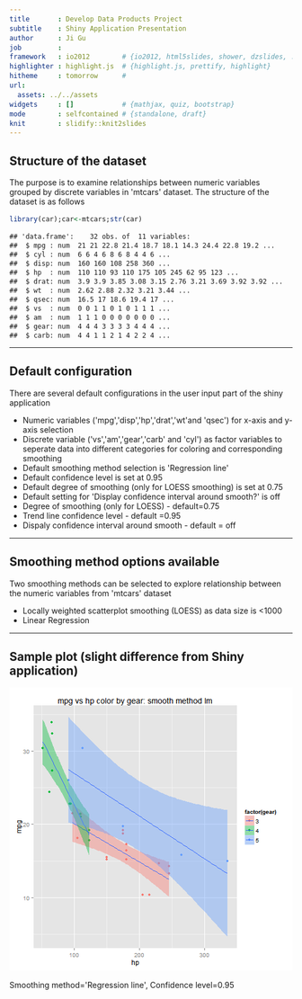 ```yaml
---
title       : Develop Data Products Project
subtitle    : Shiny Application Presentation
author      : Ji Gu
job         : 
framework   : io2012        # {io2012, html5slides, shower, dzslides, ...}
highlighter : highlight.js  # {highlight.js, prettify, highlight}
hitheme     : tomorrow      # 
url:
  assets: ../../assets
widgets     : []            # {mathjax, quiz, bootstrap}
mode        : selfcontained # {standalone, draft}
knit        : slidify::knit2slides
---
```


## Structure of the dataset
The purpose is to examine relationships between numeric variables grouped by discrete variables in 'mtcars' dataset. The structure of the dataset is as follows 

```r
library(car);car<-mtcars;str(car)
```

```
## 'data.frame':	32 obs. of  11 variables:
##  $ mpg : num  21 21 22.8 21.4 18.7 18.1 14.3 24.4 22.8 19.2 ...
##  $ cyl : num  6 6 4 6 8 6 8 4 4 6 ...
##  $ disp: num  160 160 108 258 360 ...
##  $ hp  : num  110 110 93 110 175 105 245 62 95 123 ...
##  $ drat: num  3.9 3.9 3.85 3.08 3.15 2.76 3.21 3.69 3.92 3.92 ...
##  $ wt  : num  2.62 2.88 2.32 3.21 3.44 ...
##  $ qsec: num  16.5 17 18.6 19.4 17 ...
##  $ vs  : num  0 0 1 1 0 1 0 1 1 1 ...
##  $ am  : num  1 1 1 0 0 0 0 0 0 0 ...
##  $ gear: num  4 4 4 3 3 3 3 4 4 4 ...
##  $ carb: num  4 4 1 1 2 1 4 2 2 4 ...
```

---

## Default configuration
There are several default configurations in the user input part of the shiny application
  * Numeric variables ('mpg','disp','hp','drat','wt'and 'qsec') for x-axis and y-axis selection
  * Discrete variable ('vs','am','gear','carb' and 'cyl') as factor variables to seperate data into different categories for coloring and corresponding smoothing
  * Default smoothing method selection is 'Regression line'
  * Default confidence level is set at 0.95
  * Default degree of smoothing (only for LOESS smoothing) is set at 0.75
  * Default setting for 'Display confidence interval around smooth?' is off
  * Degree of smoothing (only for LOESS) - default=0.75
  * Trend line confidence level - default =0.95
  * Dispaly confidence interval around smooth - default = off

---

## Smoothing method options available
Two smoothing methods can be selected to explore relationship between the numeric variables from 'mtcars' dataset
  * Locally weighted scatterplot smoothing (LOESS) as data size is <1000
  * Linear Regression  


---

## Sample plot (slight difference from Shiny application)
![plot of chunk unnamed-chunk-2](assets/fig/unnamed-chunk-2-1.png) 

  Smoothing method='Regression line', Confidence level=0.95
 
  



